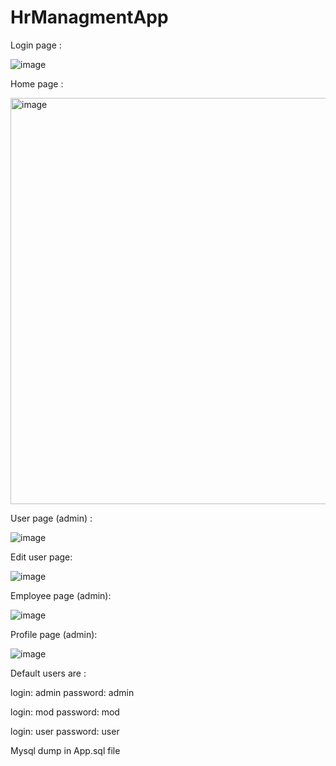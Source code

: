 # HrManagmentApp

Login page :

![image](https://user-images.githubusercontent.com/80546510/164987658-c81ed263-f8a2-4533-8a49-b3716dac232a.png)


Home page :

<img width="650" alt="image" src="https://user-images.githubusercontent.com/80546510/165911007-439a1fca-3b16-4226-8cee-8ea7d62d11fc.png">


User page (admin) :

![image](https://user-images.githubusercontent.com/80546510/164987701-7b2e4da1-af4d-4200-8ba8-fb0d3c63d179.png)


Edit user page:

![image](https://user-images.githubusercontent.com/80546510/164987723-3038dda1-214c-4ff0-b6aa-a560f0f283da.png)


Employee page (admin):

![image](https://user-images.githubusercontent.com/80546510/164987782-a244f928-55a4-478f-9aa8-67e65330f9cc.png)


Profile page (admin):

![image](https://user-images.githubusercontent.com/80546510/164987773-328804dd-1002-4f51-a23e-6b65cf77bec9.png)

Default users are : 

login: admin
password: admin

login: mod
password: mod

login: user
password: user

Mysql dump in App.sql file